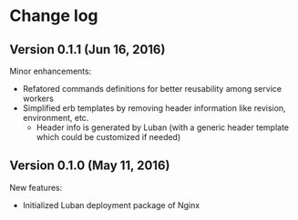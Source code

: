 # Change log

## Version 0.1.1 (Jun 16, 2016)

Minor enhancements:
  * Refatored commands definitions for better reusability among service workers
  * Simplified erb templates by removing header information like revision, environment, etc.
    * Header info is generated by Luban (with a generic header template which could be customized if needed)

## Version 0.1.0 (May 11, 2016)

New features:
  * Initialized Luban deployment package of Nginx

